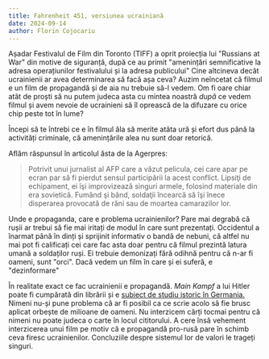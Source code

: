 ```yaml
---
title: Fahrenheit 451, versiunea ucrainiană
date: 2024-09-14
author: Florin Cojocariu
---
```

Așadar Festivalul de Film din Toronto (TIFF) a oprit proiecția lui "Russians at War" din motive de siguranță, după ce au primit "amenințări semnificative la adresa operațiunilor festivalului și la adresa publicului"  Cine altcineva decât ucrainienii ar avea determinarea să facă așa ceva? Auzim neîncetat că filmul e un film de propagandă și de aia nu trebuie să-l vedem. Om fi oare chiar atât de proști să nu putem judeca asta cu mintea noastră *după* ce vedem filmul și avem nevoie de ucrainieni să îl oprească de la difuzare cu orice chip peste tot în lume?

Începi să te întrebi ce e în filmul ăla să merite atâta ură și efort dus până la activități criminale, că amenințările alea nu sunt doar retorică.

Aflăm răspunsul în articolul ăsta de la Agerpres:

> Potrivit unui jurnalist al AFP care a văzut pelicula, cei care apar pe ecran par să fi pierdut sensul participării la acest conflict. Lipsiţi de echipament, ei îşi improvizează singuri armele, folosind materiale din era sovietică. Fumând şi bând, soldaţii încearcă să îşi înece disperarea provocată de răni sau de moartea camarazilor lor.

Unde e propaganda, care e problema ucrainienilor? Pare mai degrabă că rușii ar trebui să fie mai iritați de modul în care sunt prezentați. Occidentul a înarmat până în dinți și sprijinit informativ o bandă de nebuni, că altfel nu mai pot fi calificați cei care fac asta doar pentru că filmul prezintă latura umană a soldaților ruși. Ei trebuie demonizați fără odihnă pentru că n-ar fi oameni, sunt "orci". Dacă vedem un film în care și ei suferă, e "dezinformare"

În realitate exact ce fac ucrainienii e propagandă. *Main Kampf* a lui Hitler poate fi cumpărată din librării și e [subiect de studiu istoric în Germania.](https://www.ifz-muenchen.de/aktuelles/themen/edition-mein-kampf/mein-kampf-english) Nimeni nu-și pune problema că ar fi posibil ca ce scrie acolo să fie brusc aplicat orbește de milioane de oameni. Nu interzicem cărți tocmai pentru că nimeni nu poate judeca o carte în locul cititorului. A cere însă vehement interzicerea unui film pe motiv că e propagandă pro-rusă pare în schimb ceva firesc ucrainienilor. Concluziile despre sistemul lor de valori le trageți singuri.
